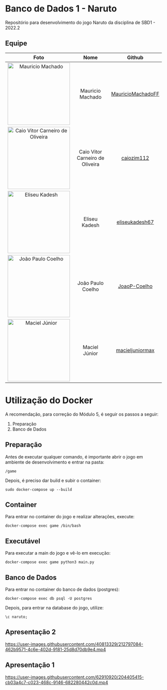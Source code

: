 # Banco de Dados 1 - Naruto

Repositório para desenvolvimento do jogo Naruto da disciplina de SBD1 - 2022.2

## Equipe

|                                              Foto                                               |              Nome               |                          Github                           |
| :---------------------------------------------------------------------------------------------: | :-----------------------------: | :-------------------------------------------------------: |
|     <img src="https://github.com/MauricioMachadoFF.png" alt="Mauricio Machado" width="200">     |        Mauricio Machado         | [MauricioMachadoFF](https://github.com/MauricioMachadoFF) |
| <img src="https://github.com/caiozim112.png" alt="Caio Vitor Carneiro de Oliveira" width="200"> | Caio Vitor Carneiro de Oliveira |        [caiozim112](https://github.com/caiozim112)        |
|        <img src="https://github.com/eliseukadesh67.png" alt="Eliseu Kadesh" width="200">        |          Eliseu Kadesh          |    [eliseukadesh67](https://github.com/eliseukadesh67)    |
|       <img src="https://github.com/JoaoP-Coelho.png" alt="João Paulo Coelho" width="200">       |        João Paulo Coelho        |      [JoaoP-Coelho](https://github.com/JoaoP-Coelho)      |
|       <img src="https://github.com/macieljuniormax.png" alt="Maciel Júnior" width="200">        |          Maciel Júnior          |   [macieljuniormax](https://github.com/macieljuniormax)   |

# Utilização do Docker

A recomendação, para correção do Módulo 5, é seguir os passos a seguir:

1. Preparação
2. Banco de Dados

## Preparação

Antes de executar qualquer comando, é importante abrir o jogo em ambiente de desenvolvimento e entrar na pasta:

  	/game

Depois, é preciso dar build e subir o container:

  	sudo docker-compose up --build

## Container

Para entrar no container do jogo e realizar alterações, execute:

  	docker-compose exec game /bin/bash

## Executável

Para executar a main do jogo e vê-lo em execução:

  	docker-compose exec game python3 main.py

## Banco de Dados

Para entrar no container do banco de dados (postgres):

  	docker-compose exec db psql -U postgres
    
Depois, para entrar na database do jogo, utilize:

  	\c naruto;

## Apresentação 2

https://user-images.githubusercontent.com/40813329/212797084-462b9571-4c6e-402d-9181-25d8d70db9e4.mp4

## Apresentação 1

https://user-images.githubusercontent.com/62910920/204405415-cb03a4c7-c023-468c-9146-682280442c0d.mp4

